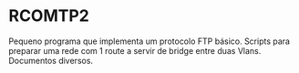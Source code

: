 # RCOMTP2

Pequeno programa que implementa um protocolo FTP básico.
Scripts para preparar uma rede com 1 route a servir de bridge entre duas Vlans.
Documentos diversos.
